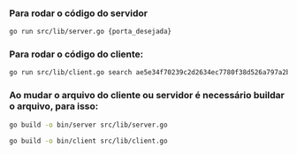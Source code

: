 
### Para rodar o código do servidor

```bash
go run src/lib/server.go {porta_desejada}
```

### Para rodar o código do cliente:

```bash
go run src/lib/client.go search ae5e34f70239c2d2634ec7780f38d526a797a2b0095b1128cb4a066b0be110c1
```



### Ao mudar o arquivo do cliente ou servidor é necessário buildar o arquivo, para isso:

```bash
go build -o bin/server src/lib/server.go
```

```bash
go build -o bin/client src/lib/client.go
```
